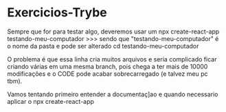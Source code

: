 # Exercicios-Trybe

Sempre que for para testar algo, deveremos usar um 
	npx create-react-app testando-meu-computador
		>>> sendo que "testando-meu-computador" é o nome da pasta e pode ser alterado
	cd testando-meu-computador
	
O problema é que essa linha cria muitos arquivos e seria complicado ficar criando várias em uma mesma branch, pois chega a ter mais de 10000 modificações e o CODE pode acabar sobrecarregado (e talvez meu pc tbm). 

Vamos tentando primeiro entender a documentaç]ao e quando necessario aplicar o npx create-react-app